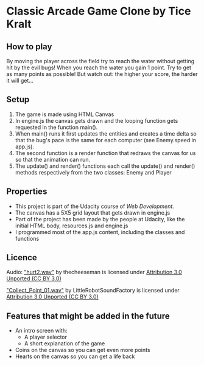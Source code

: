 # Classic Arcade Game Clone by Tice Kralt

## How to play

By moving the player across the field try to reach the water without getting hit by the evil bugs! When you reach the water you gain 1 point. Try to get as many points as possible! But watch out: the higher your score, the harder it will get...

## Setup

1. The game is made using HTML Canvas
2. In engine.js the canvas gets drawn and the looping function gets requested in the function main().
3. When main() runs it first updates the entities and creates a time delta so that the bug's pace is the same for each computer (see Enemy.speed in app.js).
4. The second function is a render function that redraws the canvas for us so that the animation can run.
5. The update() and render() functions each call the update() and render() methods respectively from the two classes: Enemy and Player

## Properties
- This project is part of the Udacity course of _Web Development_.
- The canvas has a 5X5 grid layout that gets drawn in engine.js
- Part of the project has been made by the people at Udacity, like the initial HTML body, resources.js and engine.js
- I programmed most of the app.js content, including the classes and functions

## Licence

Audio:
["hurt2.wav"](https://freesound.org/people/thecheeseman/sounds/44429/) by thecheeseman is licensed under [Attribution 3.0 Unported (CC BY 3.0)](https://creativecommons.org/licenses/by/3.0/legalcode)

["Collect_Point_01.wav"](https://freesound.org/people/thecheeseman/sounds/44429/) by LittleRobotSoundFactory is licensed under [Attribution 3.0 Unported (CC BY 3.0)](https://creativecommons.org/licenses/by/3.0/legalcode)

## Features that might be added in the future

- An intro screen with:
  - A player selector
  - A short explanation of the game
- Coins on the canvas so you can get even more points
- Hearts on the canvas so you can get a life back
